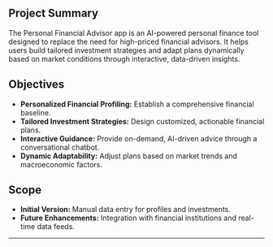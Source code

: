 ## Project Summary
The Personal Financial Advisor app is an AI-powered personal finance tool designed to replace the need for high-priced financial advisors. It helps users build tailored investment strategies and adapt plans dynamically based on market conditions through interactive, data-driven insights.

## Objectives
- **Personalized Financial Profiling:** Establish a comprehensive financial baseline.
- **Tailored Investment Strategies:** Design customized, actionable financial plans.
- **Interactive Guidance:** Provide on-demand, AI-driven advice through a conversational chatbot.
- **Dynamic Adaptability:** Adjust plans based on market trends and macroeconomic factors.

## Scope
- **Initial Version:** Manual data entry for profiles and investments.
- **Future Enhancements:** Integration with financial institutions and real-time data feeds.

---